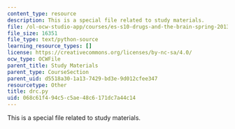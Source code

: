 ```yaml
---
content_type: resource
description: This is a special file related to study materials.
file: /ol-ocw-studio-app/courses/es-s10-drugs-and-the-brain-spring-2013/068c61f494c5c5ae48c6171dc7a44c14_drc.py
file_size: 16351
file_type: text/python-source
learning_resource_types: []
license: https://creativecommons.org/licenses/by-nc-sa/4.0/
ocw_type: OCWFile
parent_title: Study Materials
parent_type: CourseSection
parent_uid: d5518a30-1a13-7429-bd3e-9d012cfee347
resourcetype: Other
title: drc.py
uid: 068c61f4-94c5-c5ae-48c6-171dc7a44c14
---
```

This is a special file related to study materials.